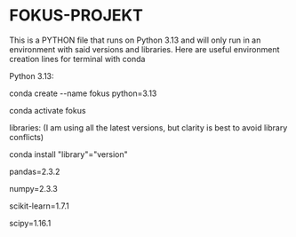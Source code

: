 # FOKUS-PROJEKT

This is a PYTHON file that runs on Python 3.13 and will only run in an environment with said versions and libraries. 
Here are useful environment creation lines for terminal with conda

Python 3.13:

conda create --name fokus python=3.13

conda activate fokus

libraries: (I am using all the latest versions, but clarity is best to avoid library conflicts)

conda install "library"="version"

pandas=2.3.2

numpy=2.3.3

scikit-learn=1.7.1

scipy=1.16.1

